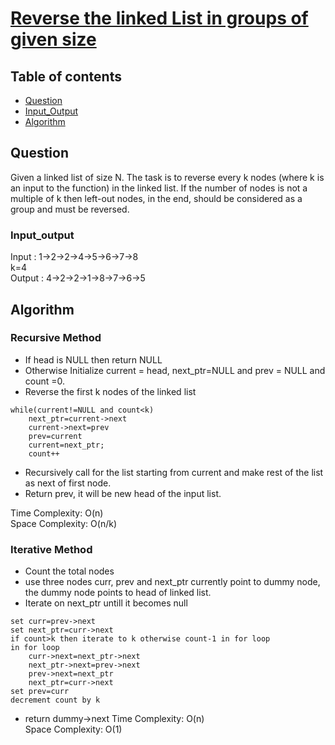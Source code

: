 # [Reverse the linked List in groups of given size](https://practice.geeksforgeeks.org/problems/reverse-a-linked-list-in-groups-of-given-size/1)

## Table of contents

- [Question](#question)
- [Input_Output](#input_output)
- [Algorithm](#algorithm)

## Question
Given a linked list of size N. The task is to reverse every k nodes (where k is an input to the function) in the linked list. If the number of nodes is not a multiple of k then left-out nodes, in the end, should be considered as a group and must be reversed.

### Input_output
Input : 1->2->2->4->5->6->7->8 </br>
k=4 </br>
Output : 4->2->2->1->8->7->6->5

## Algorithm

### Recursive Method
- If head is NULL then return NULL
- Otherwise Initialize current = head, next_ptr=NULL and prev = NULL and count =0.
- Reverse the first k nodes of the linked list
```
while(current!=NULL and count<k)
    next_ptr=current->next
    current->next=prev
    prev=current
    current=next_ptr;
    count++

```
- Recursively call for the list starting from current and make rest of the list as next of first node. 
- Return prev, it will be new head of the input list.

Time Complexity: O(n) </br>
Space Complexity: O(n/k)

### Iterative Method
- Count the total nodes
- use three nodes curr, prev and next_ptr currently point to dummy node, the dummy node points to head of linked list.
- Iterate on next_ptr untill it becomes null
```
set curr=prev->next 
set next_ptr=curr->next
if count>k then iterate to k otherwise count-1 in for loop
in for loop 
    curr->next=next_ptr->next
    next_ptr->next=prev->next
    prev->next=next_ptr
    next_ptr=curr->next
set prev=curr
decrement count by k

```
- return dummy->next
Time Complexity: O(n) </br>
Space Complexity: O(1)